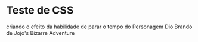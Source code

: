 # Teste de CSS

criando o efeito da habilidade de parar o tempo do Personagem Dio Brando de Jojo's Bizarre Adventure
